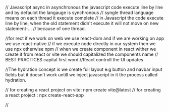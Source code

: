 // Javascript async in asynchronous the javascript code execute line by line and by defaulot the langauge is synchronous
// syngle thread language means on each thread it execute complete
// in Javascript the code execute line by line, when the old statement didn't execute it will not move on new statement-...
// because of one thread.


//for rect if we work on web we use react-dom and if we are working on app we use react-native
// if we execute node directly in our system then we use npx otherwise npm
// when we create component in react wither we create it from react or vite we should capitalized the components name
// BEST PRACTICES capital first word
//React controll the UI updates

//The hydration concept is we create full layout e:g button and navbar input fields but it doesn't work untill we 
inject javascript in it the process called hydration.

// for creating a react project on vite: npm create vite@latest
// for creating a react project : npx create-react-app

//
